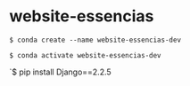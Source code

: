 # website-essencias


`$ conda create --name website-essencias-dev`

`$ conda activate website-essencias-dev`

`$ pip install Django==2.2.5
